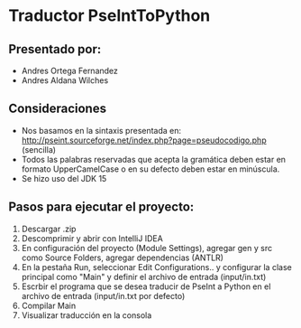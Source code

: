 # Traductor PseIntToPython

## Presentado por:
 - Andres Ortega Fernandez
 - Andres Aldana Wilches
 
## Consideraciones 
- Nos basamos en la sintaxis presentada en: http://pseint.sourceforge.net/index.php?page=pseudocodigo.php (sencilla)
- Todos las palabras reservadas que acepta la gramática deben estar en formato UpperCamelCase o en su defecto deben estar en minúscula.
- Se hizo uso del JDK 15

## Pasos para ejecutar el proyecto:
1. Descargar .zip
2. Descomprimir y abrir con IntelliJ IDEA
3. En configuración del proyecto (Module Settings), agregar gen y src como Source Folders, agregar dependencias (ANTLR)
4. En la pestaña Run, seleccionar Edit Configurations.. y configurar la clase principal como "Main" y definir el archivo de entrada (input/in.txt) 
5. Escrbir el programa que se desea traducir de PseInt a Python en el archivo de entrada (input/in.txt por defecto)
6. Compilar Main
7. Visualizar traducción en la consola


